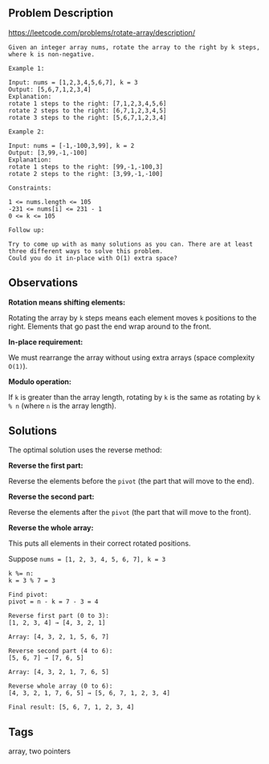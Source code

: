 ## Problem Description

https://leetcode.com/problems/rotate-array/description/

```
Given an integer array nums, rotate the array to the right by k steps, where k is non-negative.

Example 1:

Input: nums = [1,2,3,4,5,6,7], k = 3
Output: [5,6,7,1,2,3,4]
Explanation:
rotate 1 steps to the right: [7,1,2,3,4,5,6]
rotate 2 steps to the right: [6,7,1,2,3,4,5]
rotate 3 steps to the right: [5,6,7,1,2,3,4]

Example 2:

Input: nums = [-1,-100,3,99], k = 2
Output: [3,99,-1,-100]
Explanation: 
rotate 1 steps to the right: [99,-1,-100,3]
rotate 2 steps to the right: [3,99,-1,-100]

Constraints:

1 <= nums.length <= 105
-231 <= nums[i] <= 231 - 1
0 <= k <= 105

Follow up:

Try to come up with as many solutions as you can. There are at least three different ways to solve this problem.
Could you do it in-place with O(1) extra space?
```

## Observations

**Rotation means shifting elements:**

Rotating the array by `k` steps means each element moves `k` positions to the right. Elements that go past the end wrap around to the front.

**In-place requirement:**

We must rearrange the array without using extra arrays (space complexity `O(1)`).

**Modulo operation:**

If `k` is greater than the array length, rotating by `k` is the same as rotating by `k % n` (where `n` is the array length).

## Solutions

The optimal solution uses the reverse method:

**Reverse the first part:**

Reverse the elements before the `pivot` (the part that will move to the end).

**Reverse the second part:**

Reverse the elements after the `pivot` (the part that will move to the front).

**Reverse the whole array:**

This puts all elements in their correct rotated positions.

Suppose `nums = [1, 2, 3, 4, 5, 6, 7], k = 3`

```
k %= n:
k = 3 % 7 = 3

Find pivot:
pivot = n - k = 7 - 3 = 4

Reverse first part (0 to 3):
[1, 2, 3, 4] → [4, 3, 2, 1]

Array: [4, 3, 2, 1, 5, 6, 7]

Reverse second part (4 to 6):
[5, 6, 7] → [7, 6, 5]

Array: [4, 3, 2, 1, 7, 6, 5]

Reverse whole array (0 to 6):
[4, 3, 2, 1, 7, 6, 5] → [5, 6, 7, 1, 2, 3, 4]

Final result: [5, 6, 7, 1, 2, 3, 4]
```

## Tags

array, two pointers
